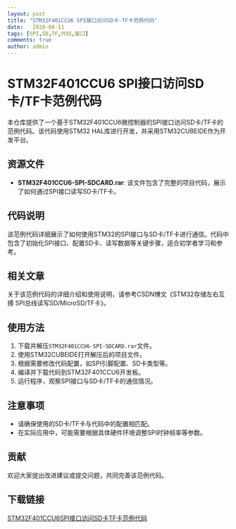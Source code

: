 ```yaml
---
layout: post
title: "STM32F401CCU6 SPI接口访问SD卡-TF卡范例代码"
date:   2020-08-11
tags: [SPI,SD,TF,代码,接口]
comments: true
author: admin
---
```

# STM32F401CCU6 SPI接口访问SD卡/TF卡范例代码

本仓库提供了一个基于STM32F401CCU6微控制器的SPI接口访问SD卡/TF卡的范例代码。该代码使用STM32 HAL库进行开发，并采用STM32CUBEIDE作为开发平台。

## 资源文件

- **STM32F401CCU6-SPI-SDCARD.rar**: 该文件包含了完整的项目代码，展示了如何通过SPI接口读写SD卡/TF卡。

## 代码说明

该范例代码详细展示了如何使用STM32的SPI接口与SD卡/TF卡进行通信。代码中包含了初始化SPI接口、配置SD卡、读写数据等关键步骤，适合初学者学习和参考。

## 相关文章

关于该范例代码的详细介绍和使用说明，请参考CSDN博文《STM32存储左右互搏 SPI总线读写SD/MicroSD/TF卡》。

## 使用方法

1. 下载并解压`STM32F401CCU6-SPI-SDCARD.rar`文件。
2. 使用STM32CUBEIDE打开解压后的项目文件。
3. 根据需要修改代码配置，如SPI引脚配置、SD卡类型等。
4. 编译并下载代码到STM32F401CCU6开发板。
5. 运行程序，观察SPI接口与SD卡/TF卡的通信情况。

## 注意事项

- 请确保使用的SD卡/TF卡与代码中的配置相匹配。
- 在实际应用中，可能需要根据具体硬件环境调整SPI时钟频率等参数。

## 贡献

欢迎大家提出改进建议或提交问题，共同完善该范例代码。

## 下载链接

[STM32F401CCU6SPI接口访问SD卡TF卡范例代码](https://pan.quark.cn/s/26760a2095c3)